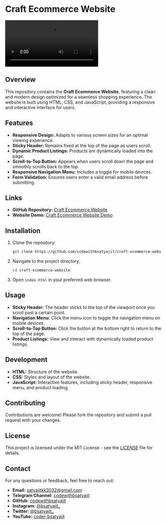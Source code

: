 # Craft Ecommerce Website

![Craft Ecommerce Website](path/to/preview.mp4)

## Overview

This repository contains the **Craft Ecommerce Website**, featuring a clean and modern design optimized for a seamless shopping experience. The website is built using HTML, CSS, and JavaScript, providing a responsive and interactive interface for users.

## Features

- **Responsive Design:** Adapts to various screen sizes for an optimal viewing experience.
- **Sticky Header:** Remains fixed at the top of the page as users scroll.
- **Dynamic Product Listings:** Products are dynamically loaded into the page.
- **Scroll-to-Top Button:** Appears when users scroll down the page and smoothly scrolls back to the top.
- **Responsive Navigation Menu:** Includes a toggle for mobile devices.
- **Form Validation:** Ensures users enter a valid email address before submitting.

## Links

- **GitHub Repository:** [Craft Ecommerce Website](https://github.com/codewithbsatyajit/craft-ecommerce-website)
- **Website Demo:** [Craft Ecommerce Website Demo](https://codewithbsatyajit.github.io/craft-ecommerce-website/)

## Installation

1. Clone the repository:
   ```bash
   git clone https://github.com/codewithbsatyajit/craft-ecommerce-website.git
   ```

2. Navigate to the project directory:
   ```bash
   cd craft-ecommerce-website
   ```

3. Open `index.html` in your preferred web browser.

## Usage

- **Sticky Header:** The header sticks to the top of the viewport once you scroll past a certain point.
- **Navigation Menu:** Click the menu icon to toggle the navigation menu on mobile devices.
- **Scroll-to-Top Button:** Click the button at the bottom right to return to the top of the page.
- **Product Listings:** View and interact with dynamically loaded product listings.

## Development

- **HTML:** Structure of the website.
- **CSS:** Styles and layout of the website.
- **JavaScript:** Interactive features, including sticky header, responsive menu, and product loading.

## Contributing

Contributions are welcome! Please fork the repository and submit a pull request with your changes.

## License

This project is licensed under the MIT License - see the [LICENSE](LICENSE) file for details.

## Contact

For any questions or feedback, feel free to reach out:

- **Email:** [satyajitkk3032@gmail.com](mailto:satyajitkk3032@gmail.com)
- **Telegram Channel:** [codewithbsatyajit](https://web.telegram.org/k/#@codewithbsatyajit)
- **GitHub:** [codewithbsatyajit](https://github.com/codewithbsatyajit)
- **Instagram:** [@bsatyajit_](https://www.instagram.com/bsatyajit_/)
- **Twitter:** [@bsatyajit_](https://x.com/bsatyajit_)
- **YouTube:** [coder-bsatyajit](https://www.youtube.com/@coder-bsatyajit)
```
